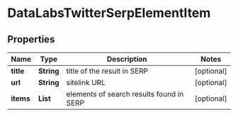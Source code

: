 # DataLabsTwitterSerpElementItem


## Properties

| Name | Type | Description | Notes |
|------------ | ------------- | ------------- | -------------|
**title** | **String** | title of the result in SERP |[optional]|
**url** | **String** | sitelink URL |[optional]|
**items** | **List<TwitterElement>** | elements of search results found in SERP |[optional]|